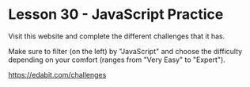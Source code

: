
# Lesson 30 - JavaScript Practice

Visit this website and complete the different challenges that it has.

Make sure to filter (on the left) by "JavaScript" and choose the difficulty depending on your comfort (ranges from "Very Easy" to "Expert").

https://edabit.com/challenges
